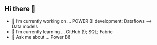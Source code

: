 ## Hi there 👋

- 🔭 I’m currently working on ... POWER BI development: Dataflows --> Data models
- 🌱 I’m currently learning ... GitHub (!); SQL; Fabric
- 💬 Ask me about ... Power BI!

<!--
**PBI-James/PBI-James** is a ✨ _special_ ✨ repository because its `README.md` (this file) appears on your GitHub profile.

Here are some ideas to get you started:

- 🔭 I’m currently working on ...
- 🌱 I’m currently learning ...
- 👯 I’m looking to collaborate on ...
- 🤔 I’m looking for help with ...
- 💬 Ask me about ...
- 📫 How to reach me: ...
- 😄 Pronouns: ...
- ⚡ Fun fact: ...
-->
